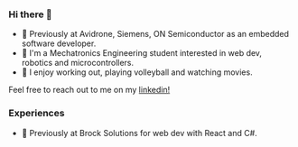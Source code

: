 ### Hi there 👋
- 🤖 Previously at Avidrone, Siemens, ON Semiconductor as an embedded software developer.
- 🙂 I'm a Mechatronics Engineering student interested in web dev, robotics and microcontrollers.
- 🏓 I enjoy working out, playing volleyball and watching movies.

Feel free to reach out to me on my [linkedin!](https://www.linkedin.com/in/douglas-huang-b8b521209/)

### Experiences
- 🔭 Previously at Brock Solutions for web dev with React and C#.

<!--
**douglashuangg/douglashuangg** is a ✨ _special_ ✨ repository because its `README.md` (this file) appears on your GitHub profile.

Here are some ideas to get you started:

- 🔭 I’m currently working on ...
- 🌱 I’m currently learning ...
- 👯 I’m looking to collaborate on ...
- 🤔 I’m looking for help with ...
- 💬 Ask me about ...
- 📫 How to reach me: ...
- 😄 Pronouns: ...
- ⚡ Fun fact: ...
-->
